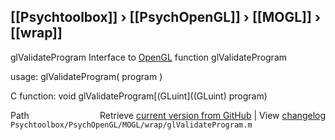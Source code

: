 ## [[Psychtoolbox]] &#8250; [[PsychOpenGL]] &#8250; [[MOGL]] &#8250; [[wrap]]

glValidateProgram  Interface to [OpenGL](OpenGL) function glValidateProgram  
  
usage:  glValidateProgram( program )  
  
C function:  void glValidateProgram[(GLuint]((GLuint) program)  




<div class="code_header" style="text-align:right;">
  <span style="float:left;">Path&nbsp;&nbsp;</span> <span class="counter">Retrieve <a href=
  "https://raw.github.com/Psychtoolbox-3/Psychtoolbox-3/beta/Psychtoolbox/PsychOpenGL/MOGL/wrap/glValidateProgram.m">current version from GitHub</a> | View <a href=
  "https://github.com/Psychtoolbox-3/Psychtoolbox-3/commits/beta/Psychtoolbox/PsychOpenGL/MOGL/wrap/glValidateProgram.m">changelog</a></span>
</div>
<div class="code">
  <code>Psychtoolbox/PsychOpenGL/MOGL/wrap/glValidateProgram.m</code>
</div>

